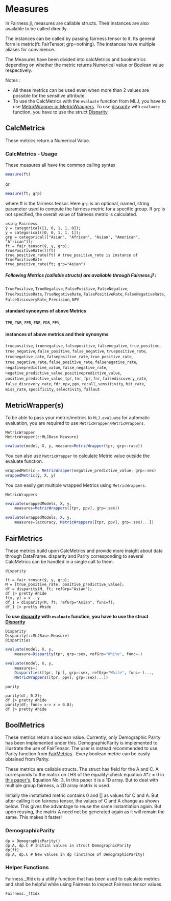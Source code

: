 # Measures

In Fairness.jl, measures are callable structs. Their instances are also available to be called directly.

The instances can be called by passing fairness tensor to it. Its general form is metric(ft::FairTensor; grp=nothing). The instances have multiple aliases for convinience.

The Measures have been divided into calcMetrics and boolmetrics depending on whether the metric returns Numerical value or Boolean value respectively.

Notes :
- All these metrics can be used even when more than 2 values are possible for the sensitive attribute.
- To use the CalcMetrics with the `evaluate` function from MLJ, you have to use [MetricWrapper or MetricWrappers](#MetricWrapper(s)). To use [disparity](#Fairness.disparity) with `evaluate` function, you have to use the struct [Disparity](#Fairness.Disparity)

## CalcMetrics

These metrics return a Numerical Value.

### CalcMetrics - Usage
These measures all have the common calling syntax

```julia
measure(ft)
```

or

```julia
measure(ft; grp)
```
where ft is the fairness tensor. Here `grp` is an optional, named, string parameter used to compute the fairness metric for a specific group. If `grp` is not specified, the overall value of fairness metric is calculated.

```@repl measures
using Fairness
ŷ = categorical([1, 0, 1, 1, 0]);
y = categorical([0, 0, 1, 1, 1]);
grp = categorical(["Asian", "African", "Asian", "American", "African"]);
ft = fair_tensor(ŷ, y, grp);
TruePositiveRate()(ft)
true_positive_rate(ft) # true_positive_rate is instance of TruePositiveRate
true_positive_rate(ft; grp="Asian")
```

##### Following Metrics (callable structs) are available through Fairness.jl :

`TruePositive`, `TrueNegative`, `FalsePositive`, `FalseNegative`,
`TruePositiveRate`, `TrueNegativeRate`, `FalsePositiveRate`,
`FalseNegativeRate`, `FalseDiscoveryRate`, `Precision`, `NPV`

#### standard synonyms of above Metrics
`TPR`, `TNR`, `FPR`, `FNR`, `FDR`, `PPV`,

#### instances of above metrics and their synonyms
`truepositive`, `truenegative`, `falsepositive`, `falsenegative`,
`true_positive`, `true_negative`, `false_positive`, `false_negative`,
`truepositive_rate`, `truenegative_rate`, `falsepositive_rate`,
`true_positive_rate`, `true_negative_rate`, `false_positive_rate`,
`falsenegative_rate`, `negativepredictive_value`,
`false_negative_rate`, `negative_predictive_value`,
`positivepredictive_value`, `positive_predictive_value`,
`tpr`, `tnr`, `fpr`, `fnr`,
`falsediscovery_rate`, `false_discovery_rate`, `fdr`, `npv`, `ppv`,
`recall`, `sensitivity`, `hit_rate`, `miss_rate`,
`specificity`, `selectivity`, `fallout`

## MetricWrapper(s)

To be able to pass your metric/metrics to `MLJ.evaluate` for automatic evaluation, you are required to use `MetricWrapper/MetricWrappers`.
```@docs
MetricWrapper
MetricWrapper(::MLJBase.Measure)
```
```julia
evaluate(model, X, y, measure=MetricWrapper(tpr, grp=:race))
```

You can also use `MetricWrapper` to calculate Metric value outside the evaluate function.
```julia
wrappedMetric = MetricWrapper(negative_predictive_value; grp=:sex)
wrappedMetric(ŷ, X, y)
```

You can easily get multiple wrapped Metrics using `MetricWrappers`.
```@docs
MetricWrappers
```
```julia
evaluate(wrappedModels, X, y,
	measures=MetricWrappers([tpr, ppv], grp=:sex))

evaluate(wrappedModels, X, y,
	measures=[accuracy, MetricWrappers([tpr, ppv], grp=:sex)...])
```

## FairMetrics

These metrics build upon CalcMetrics and provide more insight about data through DataFrame. disparity and Parity corresponding to several CalcMetrics can be handled in a single call to them.

```@docs
disparity
```

```@repl measures
ft = fair_tensor(ŷ, y, grp);
M = [true_positive_rate, positive_predictive_value];
df = disparity(M, ft; refGrp="Asian");
df |> pretty #hide
f(x, y) = x - y
df_1 = disparity(M, ft; refGrp="Asian", func=f);
df_1 |> pretty #hide
```

**To use [disparity](#Fairness.disparity) with `evaluate` function, you have to use the struct [Disparity](#Fairness.Disparity)**
```@docs
Disparity
Disparity(::MLJBase.Measure)
Disparities
```
```julia
evaluate(model, X, y,
	measure=Disparity(tpr, grp=:sex, refGrp="White", func=-)

evaluate(model, X, y,
	measures=[
	Disparities([tpr, fpr], grp=:sex, refGrp="White", func=-)...,
	MetricWrappers([tpr, ppv], grp=:sex)...])
```
```@docs
parity
```

```@repl measures
parity(df, 0.2);
df |> pretty #hide
parity(df; func= x-> x > 0.8);
df |> pretty #hide
```

## BoolMetrics

These metrics return a boolean value. Currently, only Demographic Parity has been implemented under this. DemographicParity is implemented to illustrate the use of FairTensor. The user is instead recommended to use Parity function from [FairMetrics](#FairMetrics) . Every boolean metric can be easily obtained from Parity.

These metrics are callable structs. The struct has field for the A and C. A corresponds to the matrix on LHS of the equality-check equation A*z = 0 in [this paper's](https://arxiv.org/pdf/2004.03424.pdf), Equation No. 3. In this paper it is a 1D array. But to deal with multiple group fairness, a 2D array matrix is used.

Initially the instatiated metric contains 0 and [] as values for C and A. But after calling it on fairness tensor, the values of C and A change as shown below. This gives the advantage to reuse the same instantiation again. But upon reusing, the matrix A need not be generated again as it will remain the same. This makes it faster!

### DemographicParity

```@repl measures
dp = DemographicParity()
dp.A, dp.C # Initial values in struct DemographicParity
dp(ft)
dp.A, dp.C # New values in dp (instance of DemographicParity)
```

### Helper Functions
Fairness._ftIdx is a utility function that has been used to calculate metrics and shall be helpful while using Fairness to inspect Fairness tensor values.
```@docs
Fairness._ftIdx
```
